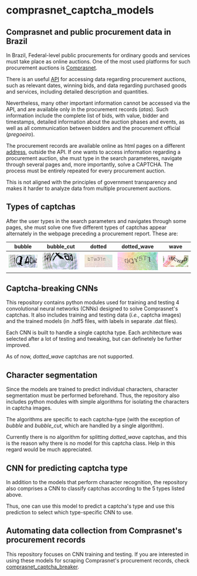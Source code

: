 # comprasnet_captcha_models

## Comprasnet and public procurement data in Brazil

In Brazil, Federal-level public procurements for ordinary goods and services must take place as online auctions. One of the most used platforms for such procurement auctions is [Comprasnet](https://comprasgovernamentais.gov.br/index.php/comprasnet-siasg).

There is an useful [API](http://compras.dados.gov.br/docs/home.html) for accessing data regarding procurement auctions, such as relevant dates, winning bids, and data regarding purchased goods and services, including detailed description and quantities.

Nevertheless, many other important information cannot be accessed via the API, and are available only in the procurement records (_atas_). Such information include the complete list of bids, with value, bidder and timestamps, detailed information about the auction phases and events, as well as all communication between bidders and the procurement official (_pregoeiro_).

The procurement records are available online as html pages on a different [address](http://comprasnet.gov.br/acesso.asp?url=/livre/pregao/ata0.asp), outside the API. If one wants to access information regarding a procurement auction, she must type in the search parameteres, navigate through several pages and, more importantly, solve a CAPTCHA. The process must be entirely repeated for every procurement auction.

This is not aligned with the principles of government transparency and makes it harder to analyze data from multiple procurement auctions.

## Types of captchas

After the user types in the search parameters and navigates through some pages, she must solve one five different types of captchas appear alternately in the webpage preceding a procurement report. These are:

bubble         | bubble_cut    | dotted         | dotted_wave  | wave          |
:-------------:|:-------------:|:-------------:|:-------------:|:-------------:
![alt text](https://github.com/andremenegatti/comprasnet_captcha_models/blob/master/captchas/test/bubble/1Q4CwZ_564.png "bubble captcha") | ![alt text](https://github.com/andremenegatti/comprasnet_captcha_models/blob/master/captchas/test/bubble_cut/14VXad_731.png "bubble_cut captcha") |![alt text](https://github.com/andremenegatti/comprasnet_captcha_models/blob/master/captchas/test/dotted/bTw31n_699.png "dotted captcha") | ![alt text](https://github.com/andremenegatti/comprasnet_captcha_models/blob/master/captchas/test/dotted_wave/Captcha000002.png "dotted_wave captcha") | ![alt text](https://github.com/andremenegatti/comprasnet_captcha_models/blob/master/captchas/test/wave/16CWaQ_701.png "wave captcha")

## Captcha-breaking CNNs

This repository contains python modules used for training and testing 4 convolutional neural networks (CNNs) designed to solve Comprasnet's captchas. It also includes training and testing data (_i.e._, captcha images) and the trained models (in .hdf5 files, with labels in separate .dat files).

Each CNN is built to handle a single captcha type. Each architecture was selected after a lot of testing and tweaking, but can definetely be further improved.

As of now, _dotted_wave_ captchas are not supported.

## Character segmentation

Since the models are trained to predict individual characters, character segmentation must be performed beforehand. Thus, the repository also includes python modules with simple algorithms for isolating the characters in captcha images.

The algorithms are specific to each captcha-type (with the exception of _bubble_ and _bubble_cut_, which are handled by a single algorithm).

Currently there is no algorithm for splitting _dotted_wave_ captchas, and this is the reason why there is no model for this captcha class. Help in this regard would be much appreciated.

## CNN for predicting captcha type

In addition to the models that perform character recognition, the repository also comprises a CNN to classify captchas according to the 5 types listed above.

Thus, one can use this model to predict a captcha's type and use this prediction to select which type-specific CNN to use.

## Automating data collection from Comprasnet's procurement records

This repository focuses on CNN training and testing. If you are interested in using these models for scraping Comprasnet's procurement records, check [comprasnet_captcha_breaker](https://github.com/andremenegatti/comprasnet_captcha_models).

